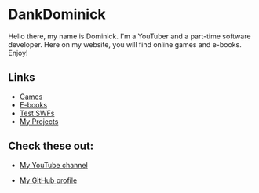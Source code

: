 # DankDominick

Hello there, my name is Dominick. I'm a YouTuber and a part-time software developer.
Here on my website, you will find online games and e-books.
Enjoy!

## Links

- [Games](https://dankdominick.github.io/games)
- [E-books](https://dankdominick.github.io/ebooks)
- [Test SWFs](https://dankdominick.github.io/test-swfs)
- [My Projects](https://github.com/DankDominick?tab=repositories)

## Check these out:

- [My YouTube channel](https://www.youtube.com/channel/UC7hofdJFBeauO_kBBlgBWkw)

- [My GitHub profile](https://github.com/DankDominick)
